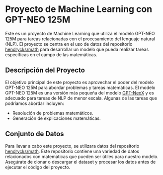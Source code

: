 # Proyecto de Machine Learning con GPT-NEO 125M

Este es un proyecto de Machine Learning que utiliza el modelo GPT-NEO 125M para tareas relacionadas con el procesamiento del lenguaje natural (NLP). El proyecto se centra en el uso de datos del repositorio [hendrycks/math](https://github.com/hendrycks/math/) para desarrollar un modelo que pueda realizar tareas específicas en el campo de las matemáticas.

## Descripción del Proyecto

El objetivo principal de este proyecto es aprovechar el poder del modelo GPT-NEO 125M para abordar problemas y tareas matemáticas. El modelo GPT-NEO 125M es una versión más pequeña del modelo [GPT-NeoX](https://github.com/EleutherAI/gpt-neox) y es adecuado para tareas de NLP de menor escala. Algunas de las tareas que podríamos abordar incluyen:

- Resolución de problemas matemáticos.
- Generación de explicaciones matemáticas.

## Conjunto de Datos

Para llevar a cabo este proyecto, se utilizara datos del repositorio [hendrycks/math](https://github.com/hendrycks/math/). Este repositorio contiene una variedad de datos relacionados con matemáticas que pueden ser útiles para nuestro modelo. Asegúrate de clonar o descargar el dataset y procesar los datos antes de ejecutar el código del proyecto.
